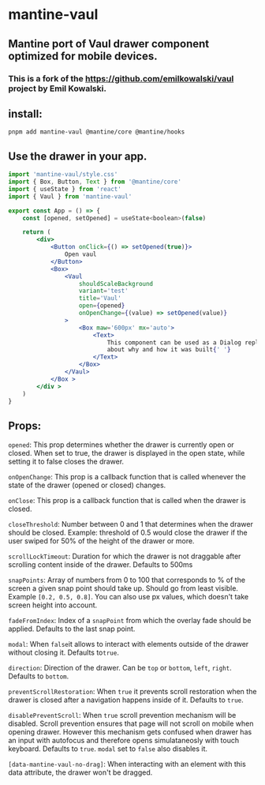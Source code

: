 # mantine-vaul

## Mantine port of Vaul drawer component optimized for mobile devices. 

### This is a fork of the https://github.com/emilkowalski/vaul project by Emil Kowalski.


## install:

`pnpm add mantine-vaul @mantine/core @mantine/hooks`

## Use the drawer in your app.

```jsx
import 'mantine-vaul/style.css'
import { Box, Button, Text } from '@mantine/core'
import { useState } from 'react'
import { Vaul } from 'mantine-vaul'

export const App = () => {
    const [opened, setOpened] = useState<boolean>(false)

    return (
        <div>
            <Button onClick={() => setOpened(true)}>
                Open vaul
            </Button>
            <Box>
                <Vaul
                    shouldScaleBackground
                    variant='test'
                    title='Vaul'
                    open={opened}
                    onOpenChange={(value) => setOpened(value)}
                >
                    <Box maw='600px' mx='auto'>
                        <Text>
                            This component can be used as a Dialog replacement on mobile and tablet devices. You can read
                            about why and how it was built{' '}
                        </Text>
                    </Box>
                </Vaul>
            </Box >
        </div >
    )
}
```

## Props:
`opened`: This prop determines whether the drawer is currently open or closed. When set to true, the drawer is displayed in the open state, while setting it to false closes the drawer.

`onOpenChange`: This prop is a callback function that is called whenever the state of the drawer (opened or closed) changes.

`onClose`: This prop is a callback function that is called when the drawer is closed. 

`closeThreshold`: Number between 0 and 1 that determines when the drawer should be closed. Example: threshold of 0.5 would close the drawer if the user swiped for 50% of the height of the drawer or more.

`scrollLockTimeout`: Duration for which the drawer is not draggable after scrolling content inside of the drawer. Defaults to 500ms

`snapPoints`: Array of numbers from 0 to 100 that corresponds to % of the screen a given snap point should take up. Should go from least visible. Example `[0.2, 0.5, 0.8]`. You can also use px values, which doesn't take screen height into account.

`fadeFromIndex`: Index of a `snapPoint` from which the overlay fade should be applied. Defaults to the last snap point.

`modal`: When `false`it allows to interact with elements outside of the drawer without closing it. Defaults to`true`.

`direction`: Direction of the drawer. Can be `top` or `bottom`, `left`, `right`. Defaults to `bottom`.

`preventScrollRestoration`: When `true` it prevents scroll restoration when the drawer is closed after a navigation happens inside of it. Defaults to `true`.

`disablePreventScroll`: When `true` scroll prevention mechanism will be disabled. Scroll prevention ensures that page will not scroll on mobile when opening drawer. However this mechanism gets confused when drawer has an input with autofocus and therefore opens simulataneosly with touch keyboard. Defaults to `true`. `modal` set to `false` also disables it.

`[data-mantine-vaul-no-drag]`: When interacting with an element with this data attribute, the drawer won't be dragged.
